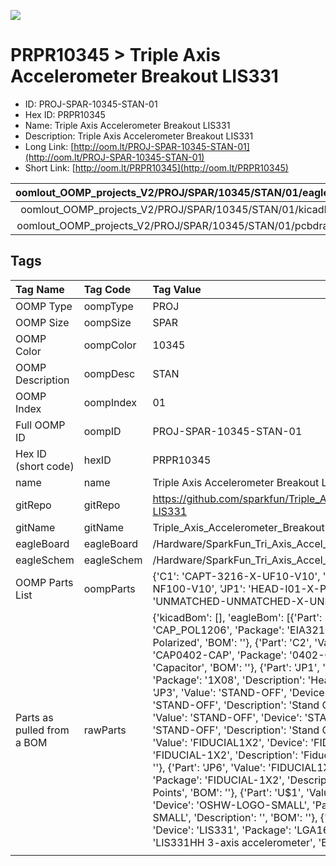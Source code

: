


  
![][im]
# PRPR10345 > Triple Axis Accelerometer Breakout LIS331

- ID: PROJ-SPAR-10345-STAN-01
- Hex ID: PRPR10345
- Name: Triple Axis Accelerometer Breakout LIS331
- Description: Triple Axis Accelerometer Breakout LIS331
- Long Link: [http://oom.lt/PROJ-SPAR-10345-STAN-01](http://oom.lt/PROJ-SPAR-10345-STAN-01)
- Short Link: [http://oom.lt/PRPR10345](http://oom.lt/PRPR10345)
  

|oomlout_OOMP_projects_V2/PROJ/SPAR/10345/STAN/01/eagleImage.png|oomlout_OOMP_projects_V2/PROJ/SPAR/10345/STAN/01/eagleSchemImage.png|oomlout_OOMP_projects_V2/PROJ/SPAR/10345/STAN/01/kicadPcb3dFront.png|oomlout_OOMP_projects_V2/PROJ/SPAR/10345/STAN/01/kicadPcb3dBack.png|
| :---: | :---: | :---: | :---: |
|oomlout_OOMP_projects_V2/PROJ/SPAR/10345/STAN/01/kicadPcb3d.png|oomlout_OOMP_projects_V2/PROJ/SPAR/10345/STAN/01/bomBack.png|oomlout_OOMP_projects_V2/PROJ/SPAR/10345/STAN/01/bomFront.png|oomlout_OOMP_projects_V2/PROJ/SPAR/10345/STAN/01/pcbdraw.svg|
|oomlout_OOMP_projects_V2/PROJ/SPAR/10345/STAN/01/pcbdrawBack.svg||||

## Tags
  

|Tag Name|Tag Code|Tag Value|
| :--- | :--- | :--- |
|OOMP Type|oompType|PROJ|
|OOMP Size|oompSize|SPAR|
|OOMP Color|oompColor|10345|
|OOMP Description|oompDesc|STAN|
|OOMP Index|oompIndex|01|
|Full OOMP ID|oompID|PROJ-SPAR-10345-STAN-01|
|Hex ID (short code)|hexID|PRPR10345|
|name|name|Triple Axis Accelerometer Breakout LIS331|
|gitRepo|gitRepo|https://github.com/sparkfun/Triple_Axis_Accelerometer_Breakout-LIS331|
|gitName|gitName|Triple_Axis_Accelerometer_Breakout-LIS331|
|eagleBoard|eagleBoard|/Hardware/SparkFun_Tri_Axis_Accel_Breakout-LIS331.brd|
|eagleSchem|eagleSchem|/Hardware/SparkFun_Tri_Axis_Accel_Breakout-LIS331.sch|
|OOMP Parts List|oompParts|{'C1': 'CAPT-3216-X-UF10-V10', 'C2': 'CAPC-0402-X-NF100-V10', 'JP1': 'HEAD-I01-X-PI08-01', 'U1': 'UNMATCHED-UNMATCHED-X-UNMATCHED-01'}|
|Parts as pulled from a BOM|rawParts|{'kicadBom': [], 'eagleBom': [{'Part': 'C1', 'Value': '10uF', 'Device': 'CAP_POL1206', 'Package': 'EIA3216', 'Description': 'Capacitor Polarized', 'BOM': ''}, {'Part': 'C2', 'Value': '0.1uF', 'Device': 'CAP0402-CAP', 'Package': '0402-CAP', 'Description': 'Capacitor', 'BOM': ''}, {'Part': 'JP1', 'Value': '', 'Device': 'M08', 'Package': '1X08', 'Description': 'Header 8', 'BOM': ''}, {'Part': 'JP3', 'Value': 'STAND-OFF', 'Device': 'STAND-OFF', 'Package': 'STAND-OFF', 'Description': 'Stand Off', 'BOM': ''}, {'Part': 'JP4', 'Value': 'STAND-OFF', 'Device': 'STAND-OFF', 'Package': 'STAND-OFF', 'Description': 'Stand Off', 'BOM': ''}, {'Part': 'JP5', 'Value': 'FIDUCIAL1X2', 'Device': 'FIDUCIAL1X2', 'Package': 'FIDUCIAL-1X2', 'Description': 'Fiducial Alignment Points', 'BOM': ''}, {'Part': 'JP6', 'Value': 'FIDUCIAL1X2', 'Device': 'FIDUCIAL1X2', 'Package': 'FIDUCIAL-1X2', 'Description': 'Fiducial Alignment Points', 'BOM': ''}, {'Part': 'U$1', 'Value': 'OSHW-LOGO-SMALL', 'Device': 'OSHW-LOGO-SMALL', 'Package': 'OSHW-LOGO-SMALL', 'Description': '', 'BOM': ''}, {'Part': 'U1', 'Value': 'LIS331', 'Device': 'LIS331', 'Package': 'LGA16-3MM', 'Description': 'LIS331HH 3-axis accelerometer', 'BOM': ''}]}|
||||



[im]: PROJ/SPAR/10345/STAN/01/kicadPcb3d_450.png
